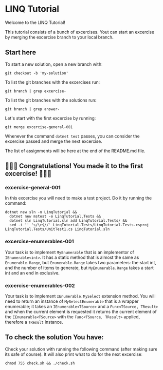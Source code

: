 # LINQ Tutorial

Welcome to the LINQ Tutorial!

This tutorial consists of a bunch of excercises. Yout can start an excercise by merging the excercise branch to your local branch.

## Start here
To start a new solution, open a new branch with:
```
git checkout -b 'my-solution'
```
To list the git branches with the excercises run:
```
git branch | grep excercise-
```
To list the git branches with the solutions run:
```
git branch | grep answer-
```
Let's start with the first excercise by running:
```
git merge excercise-general-001
```
Whenever the command `dotnet test` passes, you can consider the excercise passed and merge the next excercise.

The list of assignments will be here at the end of the README.md file.

## 🎉🎉🎉 Congratulations! You made it to the first excercise! 🎉🎉🎉

### excercise-general-001
In this excercise you will need to make a test project. Do it by running the command:
```
dotnet new sln -n LinqTutorial &&
  dotnet new mstest -o LinqTutorial.Tests &&
  dotnet sln LinqTutorial.sln add LinqTutorial.Tests/ &&
  sed -i '' 's/\r$//' LinqTutorial.Tests/LinqTutorial.Tests.csproj LinqTutorial.Tests/UnitTest1.cs LinqTutorial.sln
```

### excercise-enumerables-001
Your task is to implement `MyEnumerable` that is an implementor of `IEnumerable<int>`. It has a static method that is almost the same as `Enumerable.Range`, but `Enumerable.Range` takes two parameters: the start int, and the number of items to generate, but `MyEnumerable.Range` takes a start int and an end in exclusive.

### excercise-enumerables-002
Your task is to implement `IEnumerable.MySelect` extension method. You will need to return an instance of `MySelectEnumerable` that is a wrapper enumerable; it takes an `IEnumerable<TSource>` and a `Func<TSource, TResult>` and when the current element is requested it returns the current element of the `IEnumerable<TSource>` with the `Func<TSource, TResult>` applied, therefore a `TResult` instance.


## To check the solution You have:
Check your solution with running the following command (after making sure its safe of course). It will also print what to do for the next excercise:
```
chmod 755 check.sh && ./check.sh
```
